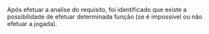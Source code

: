 Após efetuar a analise do requisito, foi identificado que  existe a possibilidade de efetuar determinada função (se é impossível ou não efetuar a jogada).
